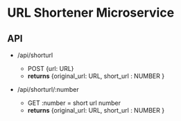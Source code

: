 # URL Shortener Microservice

## API

* /api/shorturl
	* POST {url: URL}
	* **returns** {original\_url: URL, short\_url : NUMBER }

* /api/shorturl/:number
	* GET :number = short url number
	* **returns** {original\_url: URL, short\_url : NUMBER }

